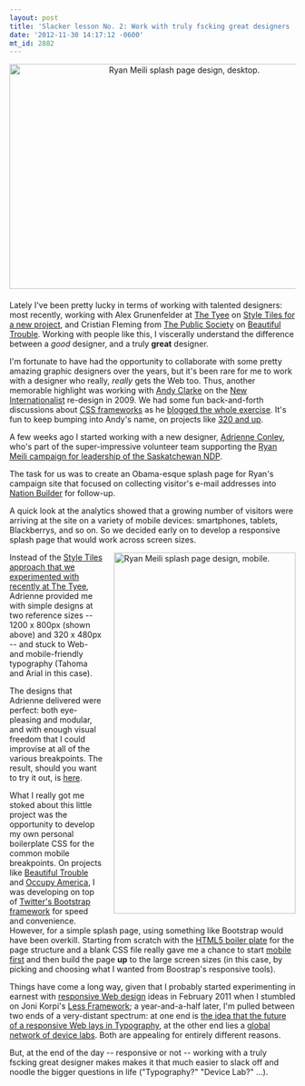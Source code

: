 ```yaml
---
layout: post
title: 'Slacker lesson No. 2: Work with truly fscking great designers '
date: '2012-11-30 14:17:12 -0600'
mt_id: 2882
---
```

<a href="http://www.phillipadsmith.com/assets_c/2012/11/RM Splashpage 1-1501.html" onclick="window.open('http://www.phillipadsmith.com/assets_c/2012/11/RM Splashpage 1-1501.html','popup','width=4605,height=3045,scrollbars=no,resizable=no,toolbar=no,directories=no,location=no,menubar=no,status=no,left=0,top=0'); return false"><img src="http://www.phillipadsmith.com/assets_c/2012/11/RM Splashpage 1-thumb-600x396-1501.jpg" width="600" height="396" alt="Ryan Meili splash page design, desktop." class="mt-image-center" style="text-align: center; display: block; margin: 0 auto 20px;" /></a>

Lately I've been pretty lucky in terms of working with talented designers: most recently, working with  Alex Grunenfelder at [The Tyee](http://thetyee.ca) on [Style Tiles for a new project](http://www.phillipadsmith.com/2012/11/adventures-with-style-tiles-at-the-tyee.html), and Cristian Fleming from [The Public Society](http://www.thepublicsociety.com/) on [Beautiful Trouble](http://beautifultrouble.org). Working with people like this, I viscerally understand the difference between a _good_ designer, and a truly **great** designer.

I'm fortunate to have had the opportunity to collaborate with some pretty amazing graphic designers over the years, but it's been rare for me to work with a designer who really, _really_ gets the Web too. Thus, another memorable highlight was working with [Andy Clarke](http://stuffandnonsense.co.uk/) on the [New Internationalist](http://newint.org) re-design in 2009. We had some fun back-and-forth discussions about [CSS frameworks](http://www.newint.org/blog/tech/2009/04/08/semantically-speaking/) as he [blogged the whole exercise](https://duckduckgo.com/?q=andy+clarke+new+internationalist+redesign). It's fun to keep bumping into Andy's name, on projects like [320 and up](http://stuffandnonsense.co.uk/projects/320andup/). 

A few weeks ago I started working with a new designer, [Adrienne Conley](https://twitter.com/adrienneconley), who's part of the super-impressive volunteer team supporting the [Ryan Meili campaign for leadership of the Saskatchewan NDP](www.ryanmei.li). 

The task for us was to create an Obama-esque splash page for Ryan's campaign site that focused on collecting visitor's e-mail addresses into [Nation Builder](http://nationbuilder.com) for follow-up. 

A quick look at the analytics showed that a growing number of visitors were arriving at the site on a variety of mobile devices: smartphones, tablets, Blackberrys, and so on. So we decided early on to develop a responsive splash page that would work across screen sizes. 

<a href="http://www.phillipadsmith.com/files/ryanmeili-320x480-splashpage.jpg"><img alt="Ryan Meili splash page design, mobile." src="http://www.phillipadsmith.com/assets_c/2012/11/ryanmeili-320x480-splashpage-thumb-320x636-1504.jpg" width="320" height="636" class="mt-image-right" style="float: right; margin: 0 0 20px 20px;" /></a>

Instead of the [Style Tiles approach that we experimented with recently at The Tyee](http://www.phillipadsmith.com/2012/11/adventures-with-style-tiles-at-the-tyee.html), Adrienne provided me with simple designs at two reference sizes -- 1200 x 800px (shown above) and 320 x 480px -- and stuck to Web- and mobile-friendly typography (Tahoma and Arial in this case). 

The designs that Adrienne delivered were perfect: both eye-pleasing and modular, and with enough visual freedom that I could improvise at all of the various breakpoints. The result, should you want to try it out, is [here](http://ryanmei.li?splash=1). 

What I really got me stoked about this little project was the opportunity to develop my own personal boilerplate CSS for the common mobile breakpoints. On projects like [Beautiful Trouble](http://beautifultrouble.org) and [Occupy America](http://occupy-us.org), I was developing on top of [Twitter's Bootstrap framework](https://github.com/twitter/bootstrap) for speed and convenience. However, for a simple splash page, using something like Bootstrap would have been overkill. Starting from scratch with the [HTML5 boiler plate](http://html5boilerplate.com/) for the page structure and a blank CSS file really gave me a chance to start [mobile first](http://www.abookapart.com/products/mobile-first) and then build the page **up** to the large screen sizes (in this case, by picking and choosing what I wanted from Boostrap's responsive tools). 

Things have come a long way, given that I probably started experimenting in earnest with [responsive Web design](http://thetyee.ca/Mediacheck/2011/12/28/ResponsiveDesign/) ideas in February 2011 when I stumbled on Joni Korpi's [Less Framework](http://lessframework.com/); a year-and-a-half later, I'm pulled between two ends of a very-distant spectrum: at one end is [the idea that the future of a responsive Web lays in Typography](http://www.welcomebrand.co.uk/thoughts/the-responsive-web-will-be-99-9-typography/), at the other end lies a [global network of device labs](http://mobile.smashingmagazine.com/2012/09/24/establishing-an-open-device-lab/). Both are appealing for entirely different reasons. 

But, at the end of the day -- responsive or not -- working with a truly fscking great designer makes makes it that much easier to slack off and noodle the bigger questions in life ("Typography?" "Device Lab?" ...).
